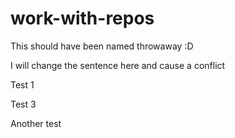# work-with-repos

This should have been named throwaway :D 

I will change the sentence here and cause a conflict

Test 1 

Test 3

Another test
